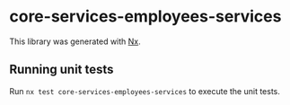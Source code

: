 # core-services-employees-services

This library was generated with [Nx](https://nx.dev).

## Running unit tests

Run `nx test core-services-employees-services` to execute the unit tests.

